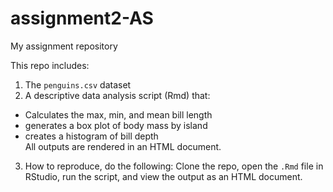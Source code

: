 # assignment2-AS
My assignment repository

This repo includes:  
1) The `penguins.csv` dataset  
2) A descriptive data analysis script (Rmd) that:  
- Calculates the max, min, and mean bill length  
- generates a box plot of body mass by island  
- creates a histogram of bill depth  
All outputs are rendered in an HTML document.  
3) How to reproduce, do the following:
Clone the repo, open the `.Rmd` file in RStudio, run the script, and view the output as an HTML document.
